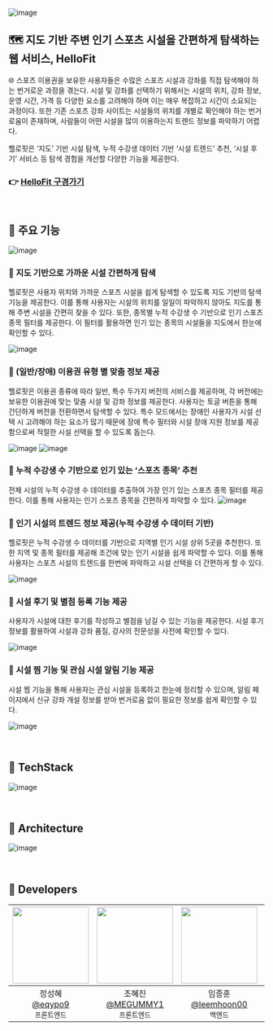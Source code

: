 ![image](https://github.com/user-attachments/assets/9ca928c0-d139-4ee5-80f7-5b314c51e705)
## 🗺️ 지도 기반 주변 인기 스포츠 시설을 간편하게 탐색하는 웹 서비스, HelloFit
🌐 스포츠 이용권을 보유한 사용자들은 수많은 스포츠 시설과 강좌를 직접 탐색해야 하는 번거로운 과정을 겪는다. 시설 및 강좌를 선택하기 위해서는 시설의 위치, 강좌 정보, 운영 시간, 가격 등 다양한 요소를 고려해야 하며 이는 매우 복잡하고 시간이 소요되는 과정이다. 또한 기존 스포츠 강좌 사이트는 시설들의 위치를 개별로 확인해야 하는 번거로움이 존재하며, 사람들이 어떤 시설을 많이 이용하는지 트렌드 정보를 파악하기 어렵다. 

헬로핏은 ‘지도’ 기반 시설 탐색, 누적 수강생 데이터 기반 ‘시설 트렌드’ 추천, ‘시설 후기’ 서비스 등 탐색 경험을 개선할 다양한 기능을 제공한다.

### 👉 [**HelloFit 구경가기**](https://www.hellofit.site/)

<br/>

## 💙 주요 기능
![image](https://github.com/user-attachments/assets/5d1ab660-7adf-41f1-9a5a-8abb06b5d86b)

### 👋 지도 기반으로 가까운 시설 간편하게 탐색
  헬로핏은 사용자 위치와 가까운 스포츠 시설을 쉽게 탐색할 수 있도록 지도 기반의 탐색 기능을 제공한다. 이를 통해 사용자는 시설의 위치를 일일이 파악하지 않아도 지도를 통해 주변 시설을 간편히 찾을 수 있다. 또한, 종목별 누적 수강생 수 기반으로 인기 스포츠 종목 필터를 제공한다. 이 필터를 활용하면 인기 있는 종목의 시설들을 지도에서 한눈에 확인할 수 있다.  
  
![image](https://github.com/user-attachments/assets/a5e04e32-34a1-490d-9c18-b4e8624d4576)

### 👋 (일반/장애) 이용권 유형 별 맞춤 정보 제공
헬로핏은 이용권 종류에 따라 일반, 특수 두가지 버전의 서비스를 제공하며, 각 버전에는 보유한 이용권에 맞는 맞춤 시설 및 강좌 정보를 제공한다. 사용자는 토글 버튼을 통해 간단하게 버전을 전환하면서 탐색할 수 있다. 특수 모드에서는 장애인 사용자가 시설 선택 시 고려해야 하는 요소가 많기 때문에 장애 특수 필터와 시설 장애 지원 정보를 제공함으로써 적절한 시설 선택을 할 수 있도록 돕는다.

![image](https://github.com/user-attachments/assets/d2f074a7-810d-4769-9741-8fb1d566cb71)
![image](https://github.com/user-attachments/assets/83b761e2-7807-4bab-a8fe-7062a4e7ac56)

### 👋 누적 수강생 수 기반으로 인기 있는 ‘스포츠 종목’ 추천
전체 시설의 누적 수강생 수 데이터를 추출하여 가장 인기 있는 스포츠 종목 필터를 제공한다. 이를 통해 사용자는 인기 스포츠 종목을 간편하게 파악할 수 있다.
![image](https://github.com/user-attachments/assets/dcf413ba-4929-468f-9402-a34c5b09ed32)

### 👋 인기 시설의 트렌드 정보 제공(누적 수강생 수 데이터 기반)
헬로핏은 누적 수강생 수 데이터를 기반으로 지역별 인기 시설 상위 5곳을 추천한다. 또한 지역 및 종목 필터를 제공해 조건에 맞는 인기 시설을 쉽게 파악할 수 있다. 이를 통해 사용자는 스포츠 시설의 트렌드를 한번에 파악하고 시설 선택을 더 간편하게 할 수 있다.

![image](https://github.com/user-attachments/assets/1225140e-e9ea-4ae3-a5ee-bfc23a1371f2)

### 👋 시설 후기 및 별점 등록 기능 제공
사용자가 시설에 대한 후기를 작성하고 별점을 남길 수 있는 기능을 제공한다. 시설 후기 정보를 활용하여 시설과 강좌 품질, 강사의 전문성을 사전에 확인할 수 있다. 

![image](https://github.com/user-attachments/assets/01efefb5-cfcd-409c-9378-d208e8134843)

### 👋 시설 찜 기능 및 관심 시설 알림 기능 제공
시설 찜 기능을 통해 사용자는 관심 시설을 등록하고 한눈에 정리할 수 있으며, 알림 페이지에서 신규 강좌 개설 정보를 받아 번거로움 없이 필요한 정보를 쉽게 확인할 수 있다.

![image](https://github.com/user-attachments/assets/545eadca-17cf-4f53-9b1f-0ab4f49bec7f)



<br/>

## 💚 TechStack
![image](https://github.com/user-attachments/assets/d8535dde-0f9a-4b4b-888b-6fdc8ecee161)


<br/>

## 💙 Architecture
![image](https://github.com/user-attachments/assets/7b01ef9b-12bc-4736-9392-eb26c3917bab)

<br/>


## 💚 Developers
|<img src="https://avatars.githubusercontent.com/u/125109615?v=4" width="150" height="150"/>|<img src="https://avatars.githubusercontent.com/u/57613101?v=4" width="150" height="150"/>|<img src="https://avatars.githubusercontent.com/u/57895643?v=4" width="150" height="150"/>|<img src="https://avatars.githubusercontent.com/u/165978255?v=4" width="150" height="150"/>|
|:-:|:-:|:-:|:-:|
|정성혜<br/>[@eqypo9](https://github.com/eqypo9)<br/>`프론트엔드`|조혜진<br/>[@MEGUMMY1](https://github.com/MEGUMMY1)<br/>`프론트엔드`|임종훈<br/>[@leemhoon00](https://github.com/leemhoon00)<br/>`백엔드`|홍수연<br/>[@suyeonhong99](https://github.com/suyeonhong99)<br/>`디자이너`|


